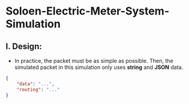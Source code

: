 # Soloen-Electric-Meter-System-Simulation

## I. Design: 
- In practice, the packet must be as simple as possible. Then, the simulated packet in this simulation only uses **string** and **JSON** data.
```JSON
{
	"data": "...",
	"routing": "..."
}
```
